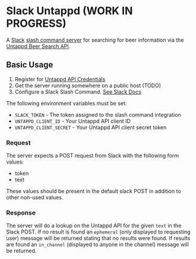 # Slack Untappd (WORK IN PROGRESS)

A [Slack](https://slack.com/) [slash command server](https://api.slack.com/slash-commands) for searching for beer information via the [Untappd Beer Search API](https://untappd.com/api/docs#userbeers).

## Basic Usage

1. Register for [Untappd API Credentials](https://untappd.com/api/register?register=new)
2. Get the server running somewhere on a public host (TODO)
3. Configure a Slack Slash Command. [See Slack Docs](https://api.slack.com/slash-commands)

The following environment variables must be set:

* `SLACK_TOKEN` - The token assigned to the slash command integration
* `UNTAPPD_CLIENT_ID` - Your Untappd API client ID
* `UNTAPPD_CLIENT_SECRET` - Your Untappd API client secret token

### Request

The server expects a POST request from Slack with the following form values:

* token
* text

These values should be present in the default slack POST in addition to other non-used values.

### Response

The server will do a lookup on the Untappd API for the given `text` in the Slack POST. If no result is found an `ephemeral` (only displayed to requesting user) message will be returned stating that no results were found. If results are found an `in_channel` (displayed to anyone in the channel) message will be returned.

